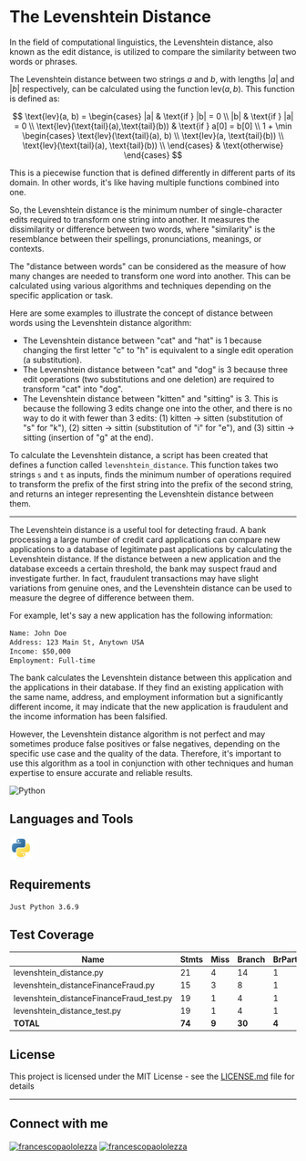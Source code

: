 # The Levenshtein Distance 

In the field of computational linguistics, the Levenshtein distance, also known as the edit distance, is utilized to compare the similarity between two words or phrases.

The Levenshtein distance between two strings $a$ and $b$, with lengths $|a|$ and $|b|$ respectively, can be calculated using the function $\text{lev}(a, b)$. This function is defined as:

$$
\text{lev}(a, b) = 
\begin{cases}
  |a| & \text{if } |b| = 0 \\
  |b| & \text{if } |a| = 0 \\
  \text{lev}(\text{tail}(a),\text{tail}(b)) & \text{if } a[0] = b[0] \\
  1 + \min \begin{cases}
          \text{lev}(\text{tail}(a), b) \\
          \text{lev}(a, \text{tail}(b)) \\
          \text{lev}(\text{tail}(a), \text{tail}(b)) \\
       \end{cases} & \text{otherwise}
\end{cases}
$$

This is a piecewise function that is defined differently in different parts of its domain. In other words, it's like having multiple functions combined into one.

So, the Levenshtein distance is the minimum number of single-character edits required to transform one string into another. It measures the dissimilarity or difference between two words, where "similarity" is the resemblance between their spellings, pronunciations, meanings, or contexts.

The "distance between words" can be considered as the measure of how many changes are needed to transform one word into another. This can be calculated using various algorithms and techniques depending on the specific application or task.

Here are some examples to illustrate the concept of distance between words using the Levenshtein distance algorithm:

- The Levenshtein distance between "cat" and "hat" is 1 because changing the first letter "c" to "h" is equivalent to a single edit operation (a substitution).
- The Levenshtein distance between "cat" and "dog" is 3 because three edit operations (two substitutions and one deletion) are required to transform "cat" into "dog".
- The Levenshtein distance between "kitten" and "sitting" is 3. This is because the following 3 edits change one into the other, and there is no way to do it with fewer than 3 edits: (1) kitten → sitten (substitution of "s" for "k"), (2) sitten → sittin (substitution of "i" for "e"), and (3) sittin → sitting (insertion of "g" at the end).

To calculate the Levenshtein distance, a script has been created that defines a function called `levenshtein_distance`. This function takes two strings `s` and `t` as inputs, finds the minimum number of operations required to transform the prefix of the first string into the prefix of the second string, and returns an integer representing the Levenshtein distance between them.

<hr>

The Levenshtein distance is a useful tool for detecting fraud. A bank processing a large number of credit card applications can compare new applications to a database of legitimate past applications by calculating the Levenshtein distance. If the distance between a new application and the database exceeds a certain threshold, the bank may suspect fraud and investigate further.
In fact, fraudulent transactions may have slight variations from genuine ones, and the Levenshtein distance can be used to measure the degree of difference between them.

For example, let's say a new application has the following information:

    Name: John Doe
    Address: 123 Main St, Anytown USA
    Income: $50,000
    Employment: Full-time

The bank calculates the Levenshtein distance between this application and the applications in their database.
If they find an existing application with the same name, address, and employment information but a significantly different income, it may indicate that the new application is fraudulent and the income information has been falsified.

However, the Levenshtein distance algorithm is not perfect and may sometimes produce false positives or false negatives, depending on the specific use case and the quality of the data. Therefore, it's important to use this algorithm as a tool in conjunction with other techniques and human expertise to ensure accurate and reliable results.

![Python](https://img.shields.io/badge/python-3670A0?style=for-the-badge&logo=python&logoColor=ffdd54) 

## Languages and Tools
<p align="left"> <a href="https://www.python.org" target="_blank" rel="noreferrer"> <img src="https://raw.githubusercontent.com/devicons/devicon/master/icons/python/python-original.svg" alt="python" width="40" height="40"/> </a> </p>

## Requirements
```
Just Python 3.6.9
```

## Test Coverage
| Name                                   | Stmts | Miss | Branch | BrPart | Cover |
|----------------------------------------|-------|------|--------|--------|-------|
| levenshtein_distance.py                 | 21    | 4    | 14     | 1      | 86%   |
| levenshtein_distanceFinanceFraud.py     | 15    | 3    | 8      | 1      | 74%   |
| levenshtein_distanceFinanceFraud_test.py| 19    | 1    | 4      | 1      | 91%   |
| levenshtein_distance_test.py            | 19    | 1    | 4      | 1      | 91%   |
| **TOTAL**                              | **74**| **9**| **30** | **4**  | **86%**|


## License

This project is licensed under the MIT License - see the [LICENSE.md](LICENSE.md) file for details

<hr>

## Connect with me
<p align="left">
<a href="https://www.linkedin.com/in/francescopl/" target="blank"><img align="center" src="https://raw.githubusercontent.com/rahuldkjain/github-profile-readme-generator/master/src/images/icons/Social/linked-in-alt.svg" alt="francescopaololezza" height="20" width="30" /></a>
<a href="https://www.kaggle.com/francescopaolol" target="blank"><img align="center" src="https://raw.githubusercontent.com/rahuldkjain/github-profile-readme-generator/master/src/images/icons/Social/kaggle.svg" alt="francescopaololezza" height="20" width="30" /></a>
</p>



